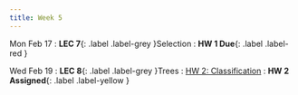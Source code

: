 ```yaml
---
title: Week 5
---
```


Mon Feb 17
: **LEC 7**{: .label .label-grey }Selection
: **HW 1 Due**{: .label .label-red }

Wed Feb 19
: **LEC 8**{: .label .label-grey }Trees
    : [HW 2: Classification](https://classroom.github.com/a/DOBk97gA)
: **HW 2 Assigned**{: .label .label-yellow }